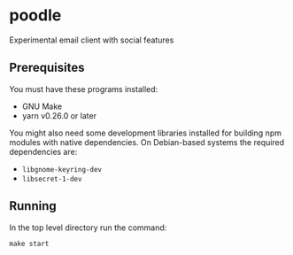# poodle

Experimental email client with social features

## Prerequisites

You must have these programs installed:

- GNU Make
- yarn v0.26.0 or later

You might also need some development libraries installed for building npm
modules with native dependencies. On Debian-based systems the required
dependencies are:

- `libgnome-keyring-dev`
- `libsecret-1-dev`

## Running

In the top level directory run the command:

    make start

